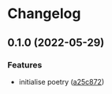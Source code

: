 # Changelog

## 0.1.0 (2022-05-29)


### Features

* initialise poetry ([a25c872](https://github.com/ooliver1/ktlsp/commit/a25c872e687b443ed53c341df49fff18c0ada5ad))
